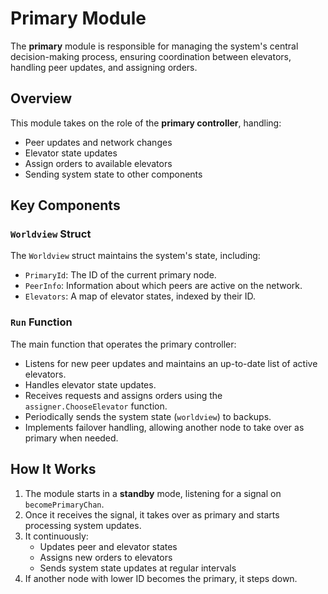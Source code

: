 # Primary Module

The **primary** module is responsible for managing the system's central decision-making process, ensuring coordination between elevators, handling peer updates, and assigning orders.

## Overview
This module takes on the role of the **primary controller**, handling:
- Peer updates and network changes
- Elevator state updates
- Assign orders to available elevators
- Sending system state to other components

## Key Components

### `Worldview` Struct
The `Worldview` struct maintains the system's state, including:
- `PrimaryId`: The ID of the current primary node.
- `PeerInfo`: Information about which peers are active on the network.
- `Elevators`: A map of elevator states, indexed by their ID.

### `Run` Function
The main function that operates the primary controller:
- Listens for new peer updates and maintains an up-to-date list of active elevators.
- Handles elevator state updates.
- Receives requests and assigns orders using the `assigner.ChooseElevator` function.
- Periodically sends the system state (`worldview`) to backups.
- Implements failover handling, allowing another node to take over as primary when needed.

## How It Works
1. The module starts in a **standby** mode, listening for a signal on `becomePrimaryChan`.
2. Once it receives the signal, it takes over as primary and starts processing system updates.
3. It continuously:
   - Updates peer and elevator states
   - Assigns new orders to elevators
   - Sends system state updates at regular intervals
4. If another node with lower ID becomes the primary, it steps down.
